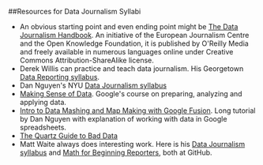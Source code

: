 ##Resources for Data Journalism Syllabi

- An obvious starting point and even ending point might be [The Data Journalism Handbook](http://datajournalismhandbook.org/1.0/en/). An initiative of the European Journalism Centre and the Open Knowledge Foundation, it is published by O'Reilly Media and freely available in numerous languages online under Creative Commons Attribution-ShareAlike license.
- Derek Willis can practice and teach data journalism. His Georgetown [Data Reporting syllabus](http://dwillis.github.io/data-reporting/).
- Dan Nguyen's NYU [Data Journalism syllabus](http://www.smalldatajournalism.com/class/)
- [Making Sense of Data](https://datasense.withgoogle.com/course). Google's course on preparing, analyzing and applying data.
- [Intro to Data Mashing and Map Making with Google Fusion](http://www.smalldatajournalism.com/projects/one-offs/mapping-with-fusion-tables/?utm_content=buffer8c5f4&utm_medium=social&utm_source=twitter.com&utm_campaign=buffer). Long tutorial by Dan Nguyen with explanation of working with data in Google spreadsheets.
- [The Quartz Guide to Bad Data](https://github.com/Quartz/bad-data-guide)
- Matt Waite always does interesting work. Here is his [Data Journalism syllabus](https://github.com/mattwaite/JOUR407-Data-Journalism) and [Math for Beginning Reporters](https://github.com/mattwaite/MathForBeginningReporters), both at GitHub.
